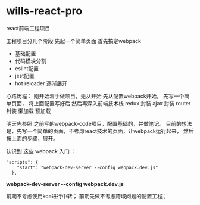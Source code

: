# wills-react-pro
react前端工程项目

工程项目分几个阶段
先起一个简单页面
首先搞定webpack
- 基础配置
- 代码模块分割
- eslint配置
- jest配置
- hot reloader
逐渐展开

心路历程：
刚开始着手做项目，无从开始
先从配置webpack开始，
先写一个简单页面，
将上面配置写好后
然后再深入前端技术栈
redux 封装
ajax 封装
router 封装
懒加载
预加载

明天先参照 之前写的webpack-code项目，配置基础的，并做笔记。
目前的想法是，先写一个简单的页面，不考虑react技术的页面，让webpack运行起来，
然后按上面的步骤，展开。

认识到 这些 webpack 入门 ：
```
"scripts": {
    "start": "webpack-dev-server --config webpack.dev.js"
  },
```
**webpack-dev-server --config webpack.dev.js**

前期不考虑使用koa进行中转；
前期先做不考虑跨域问题的配置工程；